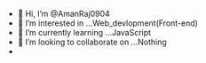 - 👋 Hi, I’m @AmanRaj0904
- 👀 I’m interested in ...Web_devlopment(Front-end)
- 🌱 I’m currently learning ...JavaScript
- 💞️ I’m looking to collaborate on ...Nothing
-

<!---
AmanRaj0904/AmanRaj0904 is a ✨ special ✨ repository because its `README.md` (this file) appears on your GitHub profile.
You can click the Preview link to take a look at your changes.
--->
